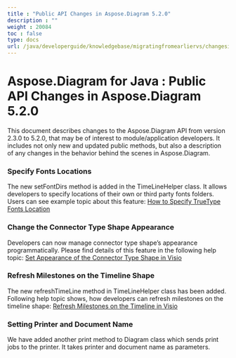 ```yaml
---
title : "Public API Changes in Aspose.Diagram 5.2.0" 
description : "" 
weight : 20084 
toc : false
type: docs
url: /java/developerguide/knowledgebase/migratingfromearliervs/changesin5xx/public+api+changes+in+aspose.diagram+5.2.0/
---
```


# Aspose.Diagram for Java : Public API Changes in Aspose.Diagram 5.2.0


This document describes changes to the Aspose.Diagram API from version 2.3.0 to 5.2.0, that may be of interest to module/application developers. It includes not only new and updated public methods, but also a description of any changes in the behavior behind the scenes in Aspose.Diagram. 

### Specify Fonts Locations

The new setFontDirs method is added in the TimeLineHelper class. It allows developers to specify locations of their own or third party fonts folders. Users can see example topic about this feature: [How to Specify TrueType Fonts Location](/pages/createpage.action?spaceKey=diagramjava&title=How+to+Specify+TrueType+Fonts+Location&linkCreation=true&fromPageId=18612586)

### Change the Connector Type Shape Appearance

Developers can now manage connector type shape’s appearance programmatically. Please find details of this feature in the following help topic: [Set Appearance of the Connector Type Shape in Visio](/pages/createpage.action?spaceKey=diagramjava&title=Set+Appearance+of+the+Connector+Type+Shape+in+Visio&linkCreation=true&fromPageId=18612586)

### Refresh Milestones on the Timeline Shape

The new refreshTimeLine method in TimeLineHelper class has been added. Following help topic shows, how developers can refresh milestones on the timeline shape: [Refresh Milestones on the Timeline in Visio](/pages/createpage.action?spaceKey=diagramjava&title=Refresh+Milestones+on+the+Timeline+in+Visio&linkCreation=true&fromPageId=18612586)

### Setting Printer and Document Name

We have added another print method to Diagram class which sends print jobs to the printer. It takes printer and document name as parameters.

